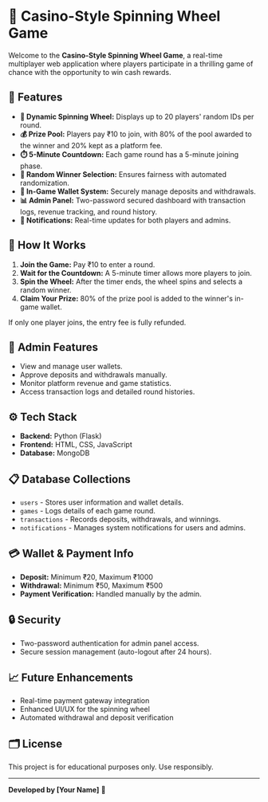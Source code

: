 # 🎯 Casino-Style Spinning Wheel Game

Welcome to the **Casino-Style Spinning Wheel Game**, a real-time multiplayer web application where players participate in a thrilling game of chance with the opportunity to win cash rewards.

## 📝 Features

- **🎡 Dynamic Spinning Wheel:** Displays up to 20 players' random IDs per round.
- **💰 Prize Pool:** Players pay ₹10 to join, with 80% of the pool awarded to the winner and 20% kept as a platform fee.
- **⏱️ 5-Minute Countdown:** Each game round has a 5-minute joining phase.
- **🔄 Random Winner Selection:** Ensures fairness with automated randomization.
- **👛 In-Game Wallet System:** Securely manage deposits and withdrawals.
- **📊 Admin Panel:** Two-password secured dashboard with transaction logs, revenue tracking, and round history.
- **🔔 Notifications:** Real-time updates for both players and admins.

## 🚀 How It Works

1. **Join the Game:** Pay ₹10 to enter a round.
2. **Wait for the Countdown:** A 5-minute timer allows more players to join.
3. **Spin the Wheel:** After the timer ends, the wheel spins and selects a random winner.
4. **Claim Your Prize:** 80% of the prize pool is added to the winner's in-game wallet.

If only one player joins, the entry fee is fully refunded.

## 💼 Admin Features

- View and manage user wallets.
- Approve deposits and withdrawals manually.
- Monitor platform revenue and game statistics.
- Access transaction logs and detailed round histories.

## ⚙️ Tech Stack

- **Backend:** Python (Flask)
- **Frontend:** HTML, CSS, JavaScript
- **Database:** MongoDB

## 📋 Database Collections

- `users` - Stores user information and wallet details.
- `games` - Logs details of each game round.
- `transactions` - Records deposits, withdrawals, and winnings.
- `notifications` - Manages system notifications for users and admins.

## 💳 Wallet & Payment Info

- **Deposit:** Minimum ₹20, Maximum ₹1000
- **Withdrawal:** Minimum ₹50, Maximum ₹500
- **Payment Verification:** Handled manually by the admin.

## 🔒 Security

- Two-password authentication for admin panel access.
- Secure session management (auto-logout after 24 hours).

## 📈 Future Enhancements

- Real-time payment gateway integration
- Enhanced UI/UX for the spinning wheel
- Automated withdrawal and deposit verification

## 🗂️ License

This project is for educational purposes only. Use responsibly.

---

**Developed by [Your Name]** 🚀

